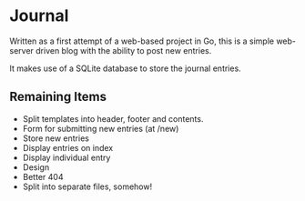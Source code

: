 # Journal

Written as a first attempt of a web-based project in Go, this is a simple web-
server driven blog with the ability to post new entries.

It makes use of a SQLite database to store the journal entries.

## Remaining Items

* Split templates into header, footer and contents.
* Form for submitting new entries (at /new)
* Store new entries
* Display entries on index
* Display individual entry
* Design
* Better 404
* Split into separate files, somehow!
